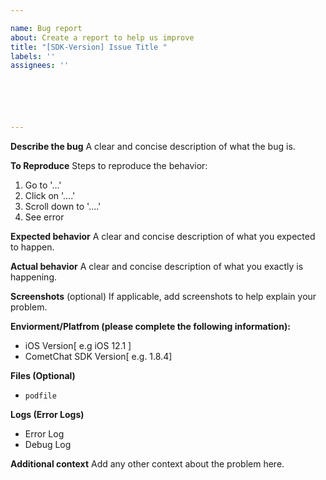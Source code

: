 ```yaml
---

name: Bug report
about: Create a report to help us improve
title: "[SDK-Version] Issue Title "
labels: ''
assignees: ''






---
```

  
**Describe the bug**
A clear and concise description of what the bug is.

**To Reproduce**
Steps to reproduce the behavior:
1. Go to '...'
2. Click on '....'
3. Scroll down to '....'
4. See error

**Expected behavior**
A clear and concise description of what you expected to happen.

**Actual behavior**
A clear and concise description of what you exactly is happening.

**Screenshots** (optional)
If applicable, add screenshots to help explain your problem.

**Enviorment/Platfrom (please complete the following information):**
 - iOS Version[ e.g iOS 12.1 ]
 - CometChat SDK Version[ e.g. 1.8.4]

**Files (Optional)**
 - `podfile` 

**Logs (Error Logs)**
- Error Log
- Debug Log

**Additional context**
Add any other context about the problem here.

